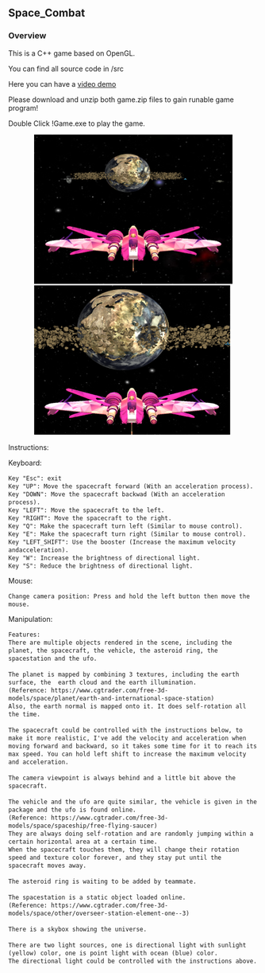 ## Space_Combat 
### Overview
This is a C++ game based on OpenGL.

You can find all source code in /src

Here you can have a [video demo](https://youtu.be/Cu-0BpKtkrc)

Please download and unzip both game.zip files to gain runable game program!

Double Click !Game.exe to play the game.

<div style="text-align: center;">
  <img src="./Overview.png" width="400" height="300">
</div>
<div style="text-align: center;">
  <img src="./texture.png" width="400" height="300">
</div>

Instructions:

Keyboard:

	Key "Esc": exit
	Key "UP": Move the spacecraft forward (With an acceleration process).
	Key "DOWN": Move the spacecraft backwad (With an acceleration process).
	Key "LEFT": Move the spacecraft to the left.
	Key "RIGHT": Move the spacecraft to the right.
	Key "Q": Make the spacecraft turn left (Similar to mouse control).
	Key "E": Make the spacecraft turn right (Similar to mouse control).
	Key "LEFT_SHIFT": Use the booster (Increase the maximum velocity andacceleration).
	Key "W": Increase the brightness of directional light.
	Key "S": Reduce the brightness of directional light.

Mouse:

	Change camera position: Press and hold the left button then move the mouse.


Manipulation:

	Features:
	There are multiple objects rendered in the scene, including the planet, the spacecraft, the vehicle, the asteroid ring, the spacestation and the ufo.

	The planet is mapped by combining 3 textures, including the earth surface, the 	earth cloud and the earth illumination.
	(Reference: https://www.cgtrader.com/free-3d-models/space/planet/earth-and-international-space-station)
	Also, the earth normal is mapped onto it. It does self-rotation all the time.

	The spacecraft could be controlled with the instructions below, to make it more realistic, I've add the velocity and acceleration when moving forward and backward, so it takes some time for it to reach its max speed. You can hold left shift to increase the maximum velocity and acceleration.

	The camera viewpoint is always behind and a little bit above the spacecraft.

	The vehicle and the ufo are quite similar, the vehicle is given in the package and the ufo is found online.
	(Reference: https://www.cgtrader.com/free-3d-models/space/spaceship/free-flying-saucer)
	They are always doing self-rotation and are randomly jumping within a certain horizontal area at a certain time.
	When the spacecraft touches them, they will change their rotation speed and texture color forever, and they stay put until the spacecraft moves away.

	The asteroid ring is waiting to be added by teammate.

	The spacestation is a static object loaded online.
	(Reference: https://www.cgtrader.com/free-3d-models/space/other/overseer-station-element-one--3)

	There is a skybox showing the universe.

	There are two light sources, one is directional light with sunlight (yellow) color, one is point light with ocean (blue) color.
	The directional light could be controlled with the instructions above.
